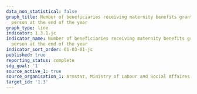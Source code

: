 ```yaml
---
data_non_statistical: false
graph_title: Number of beneficiaries receiving maternity benefits granted to non-employed
  person at the end of the year
graph_type: line
indicator: 1.3.1.jc
indicator_name: Number of beneficiaries receiving maternity benefits granted to non-employed
  person at the end of the year
indicator_sort_order: 01-03-01-jc
published: true
reporting_status: complete
sdg_goal: '1'
source_active_1: true
source_organisation_1: Armstat, Ministry of Labour and Social Affaires of RA
target_id: '1.3'
---
```

